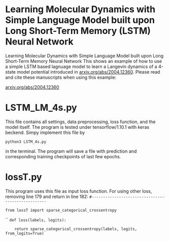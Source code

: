 # Learning Molecular Dynamics with Simple Language Model built upon Long Short-Term Memory (LSTM) Neural Network

Learning Molecular Dynamics with Simple Language Model built upon Long Short-Term Memory Neural Network
This shows an example of how to use a simple LSTM based lagnuage model to learn a Langevin dynamics of a 4-state model potential introduced in [arxiv.org/abs/2004.12360](arxiv.org/abs/2004.12360). Please read and cite these manuscripts when using this example:

[arxiv.org/abs/2004.12360](arxiv.org/abs/2004.12360)

# LSTM_LM_4s.py 

This file contains all settings, data preprocessing, loss function, and the model itself. The program is tested under tensorflow/1.10.1 with keras beckend. Simpy implement this file by

`python3 LSTM_4s.py`

in the terminal. The program will save a file with prediction and corresponding training checkpoints of last few epochs.

# lossT.py

This program uses this file as input loss function.
For using other loss, removing line 179 and return in line 182:
`#--------------------------------------------------`

`from lossT import sparse_categorical_crossentropy`

``
`def loss(labels, logits):`

`    return sparse_categorical_crossentropy(labels, logits, from_logits=True)`

    

